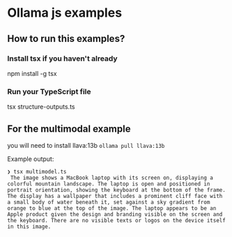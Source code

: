 # Ollama js examples

## How to run this examples?

### Install tsx if you haven't already
npm install -g tsx

### Run your TypeScript file
tsx structure-outputs.ts

## For the multimodal example 
you will need to install llava:13b `ollama pull llava:13b`

Example output:

```
❯ tsx multimodel.ts           
 The image shows a MacBook laptop with its screen on, displaying a colorful mountain landscape. The laptop is open and positioned in portrait orientation, showing the keyboard at the bottom of the frame. The display has a wallpaper that includes a prominent cliff face with a small body of water beneath it, set against a sky gradient from orange to blue at the top of the image. The laptop appears to be an Apple product given the design and branding visible on the screen and the keyboard. There are no visible texts or logos on the device itself in this image.  
```

